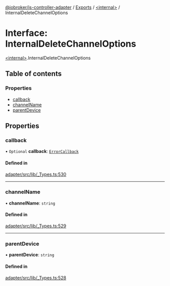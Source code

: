[@iobroker/js-controller-adapter](../README.md) / [Exports](../modules.md) / [\<internal\>](../modules/internal_.md) / InternalDeleteChannelOptions

# Interface: InternalDeleteChannelOptions

[\<internal\>](../modules/internal_.md).InternalDeleteChannelOptions

## Table of contents

### Properties

- [callback](internal_.InternalDeleteChannelOptions.md#callback)
- [channelName](internal_.InternalDeleteChannelOptions.md#channelname)
- [parentDevice](internal_.InternalDeleteChannelOptions.md#parentdevice)

## Properties

### callback

• `Optional` **callback**: [`ErrorCallback`](../modules/internal_.md#errorcallback)

#### Defined in

[adapter/src/lib/_Types.ts:530](https://github.com/ioBroker/ioBroker.js-controller/blob/610f8794837c90e96c314dec3a8f4af930e84d94/packages/adapter/src/lib/_Types.ts#L530)

___

### channelName

• **channelName**: `string`

#### Defined in

[adapter/src/lib/_Types.ts:529](https://github.com/ioBroker/ioBroker.js-controller/blob/610f8794837c90e96c314dec3a8f4af930e84d94/packages/adapter/src/lib/_Types.ts#L529)

___

### parentDevice

• **parentDevice**: `string`

#### Defined in

[adapter/src/lib/_Types.ts:528](https://github.com/ioBroker/ioBroker.js-controller/blob/610f8794837c90e96c314dec3a8f4af930e84d94/packages/adapter/src/lib/_Types.ts#L528)
